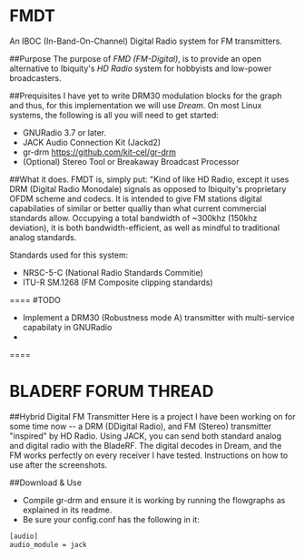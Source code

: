 FMDT
====

An IBOC (In-Band-On-Channel) Digital Radio system for FM transmitters.

##Purpose
The purpose of *FMD (FM-Digital)*, is to provide an open alternative to Ibiquity's *HD Radio* system for hobbyists and low-power broadcasters.

##Prequisites
I have yet to write DRM30 modulation blocks for the graph and thus, for this implementation we will use *Dream*. On most Linux systems, the following is all you will need to get started:
- GNURadio 3.7 or later.
- JACK Audio Connection Kit (Jackd2)
- gr-drm https://github.com/kit-cel/gr-drm
- (Optional) Stereo Tool or Breakaway Broadcast Processor

##What it does.
FMDT is, simply put: "Kind of like HD Radio, except it uses DRM (Digital Radio Monodale) signals as opposed to Ibiquity's proprietary OFDM scheme and codecs. It is intended to give FM stations digital capabilaties of similar or better qualliy than what current commercial standards allow. Occupying a total bandwidth of ~300khz (150khz deviation), it is both bandwidth-efficient, as well as mindful to traditional analog standards. 

Standards used for this system:
-  NRSC-5-C (National Radio Standards Commitie)
-  ITU-R SM.1268 (FM Composite clipping standards)

====
#TODO
- Implement a DRM30 (Robustness mode A) transmitter with multi-service capabilaty in GNURadio
- 

====
# BLADERF FORUM THREAD

##Hybrid Digital FM Transmitter
Here is a project I have been working on for some time now -- a DRM (DDigital Radio), and FM (Stereo) transmitter "inspired" by HD Radio. Using JACK, you can send both standard analog and digital radio with the BladeRF. The digital decodes in Dream, and the FM works perfectly on every receiver I have tested. Instructions on how to use after the screenshots.

##Download & Use
- Compile gr-drm and ensure it is working by running the flowgraphs as explained in its readme.
- Be sure your config.conf has the following in it:

```sh
[audio]
audio_module = jack
```

